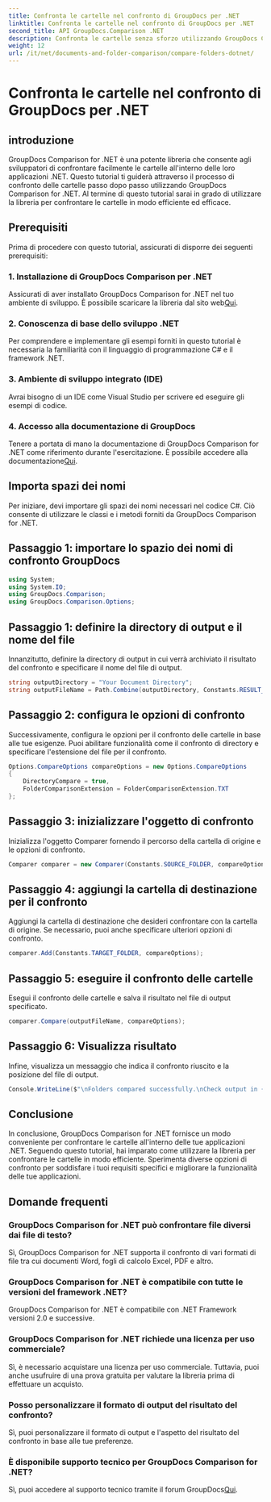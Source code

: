```yaml
---
title: Confronta le cartelle nel confronto di GroupDocs per .NET
linktitle: Confronta le cartelle nel confronto di GroupDocs per .NET
second_title: API GroupDocs.Comparison .NET
description: Confronta le cartelle senza sforzo utilizzando GroupDocs Comparison per .NET. Segui la nostra procedura dettagliata per un confronto efficiente delle cartelle. Migliora le tue applicazioni .NET.
weight: 12
url: /it/net/documents-and-folder-comparison/compare-folders-dotnet/
---
```


# Confronta le cartelle nel confronto di GroupDocs per .NET

## introduzione
GroupDocs Comparison for .NET è una potente libreria che consente agli sviluppatori di confrontare facilmente le cartelle all'interno delle loro applicazioni .NET. Questo tutorial ti guiderà attraverso il processo di confronto delle cartelle passo dopo passo utilizzando GroupDocs Comparison for .NET. Al termine di questo tutorial sarai in grado di utilizzare la libreria per confrontare le cartelle in modo efficiente ed efficace.
## Prerequisiti
Prima di procedere con questo tutorial, assicurati di disporre dei seguenti prerequisiti:
### 1. Installazione di GroupDocs Comparison per .NET
 Assicurati di aver installato GroupDocs Comparison for .NET nel tuo ambiente di sviluppo. È possibile scaricare la libreria dal sito web[Qui](https://releases.groupdocs.com/comparison/net/).
### 2. Conoscenza di base dello sviluppo .NET
Per comprendere e implementare gli esempi forniti in questo tutorial è necessaria la familiarità con il linguaggio di programmazione C# e il framework .NET.
### 3. Ambiente di sviluppo integrato (IDE)
Avrai bisogno di un IDE come Visual Studio per scrivere ed eseguire gli esempi di codice.
### 4. Accesso alla documentazione di GroupDocs
Tenere a portata di mano la documentazione di GroupDocs Comparison for .NET come riferimento durante l'esercitazione. È possibile accedere alla documentazione[Qui](https://tutorials.groupdocs.com/comparison/net/).

## Importa spazi dei nomi
Per iniziare, devi importare gli spazi dei nomi necessari nel codice C#. Ciò consente di utilizzare le classi e i metodi forniti da GroupDocs Comparison for .NET.
## Passaggio 1: importare lo spazio dei nomi di confronto GroupDocs
```csharp
using System;
using System.IO;
using GroupDocs.Comparison;
using GroupDocs.Comparison.Options;
```

## Passaggio 1: definire la directory di output e il nome del file
Innanzitutto, definire la directory di output in cui verrà archiviato il risultato del confronto e specificare il nome del file di output.
```csharp
string outputDirectory = "Your Document Directory";
string outputFileName = Path.Combine(outputDirectory, Constants.RESULT_FOLDER);
```
## Passaggio 2: configura le opzioni di confronto
Successivamente, configura le opzioni per il confronto delle cartelle in base alle tue esigenze. Puoi abilitare funzionalità come il confronto di directory e specificare l'estensione del file per il confronto.
```csharp
Options.CompareOptions compareOptions = new Options.CompareOptions
{
    DirectoryCompare = true,
    FolderComparisonExtension = FolderComparisonExtension.TXT
};
```
## Passaggio 3: inizializzare l'oggetto di confronto
Inizializza l'oggetto Comparer fornendo il percorso della cartella di origine e le opzioni di confronto.
```csharp
Comparer comparer = new Comparer(Constants.SOURCE_FOLDER, compareOptions);
```
## Passaggio 4: aggiungi la cartella di destinazione per il confronto
Aggiungi la cartella di destinazione che desideri confrontare con la cartella di origine. Se necessario, puoi anche specificare ulteriori opzioni di confronto.
```csharp
comparer.Add(Constants.TARGET_FOLDER, compareOptions);
```
## Passaggio 5: eseguire il confronto delle cartelle
Esegui il confronto delle cartelle e salva il risultato nel file di output specificato.
```csharp
comparer.Compare(outputFileName, compareOptions);
```
## Passaggio 6: Visualizza risultato
Infine, visualizza un messaggio che indica il confronto riuscito e la posizione del file di output.
```csharp
Console.WriteLine($"\nFolders compared successfully.\nCheck output in {Directory.GetCurrentDirectory()}.");
```

## Conclusione
In conclusione, GroupDocs Comparison for .NET fornisce un modo conveniente per confrontare le cartelle all'interno delle tue applicazioni .NET. Seguendo questo tutorial, hai imparato come utilizzare la libreria per confrontare le cartelle in modo efficiente. Sperimenta diverse opzioni di confronto per soddisfare i tuoi requisiti specifici e migliorare la funzionalità delle tue applicazioni.
## Domande frequenti
### GroupDocs Comparison for .NET può confrontare file diversi dai file di testo?
Sì, GroupDocs Comparison for .NET supporta il confronto di vari formati di file tra cui documenti Word, fogli di calcolo Excel, PDF e altro.
### GroupDocs Comparison for .NET è compatibile con tutte le versioni del framework .NET?
GroupDocs Comparison for .NET è compatibile con .NET Framework versioni 2.0 e successive.
### GroupDocs Comparison for .NET richiede una licenza per uso commerciale?
Sì, è necessario acquistare una licenza per uso commerciale. Tuttavia, puoi anche usufruire di una prova gratuita per valutare la libreria prima di effettuare un acquisto.
### Posso personalizzare il formato di output del risultato del confronto?
Sì, puoi personalizzare il formato di output e l'aspetto del risultato del confronto in base alle tue preferenze.
### È disponibile supporto tecnico per GroupDocs Comparison for .NET?
 Sì, puoi accedere al supporto tecnico tramite il forum GroupDocs[Qui](https://forum.groupdocs.com/c/comparison/12).
